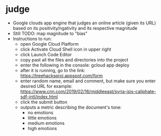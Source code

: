 # judge

* Google clouds app engine that judges an online article (given its URL) based on its positivity/ngativity and its respective magnitude
* Still TODO: map magnitude to "bias"
* Instructions to run:
  * open Google Cloud Platform
  * click Activate Cloud Shell icon in upper right 
  * click Launch Code Editor
  * copy past all the files and directories into the project
  * enter the following in the console: gcloud app deploy
  * after it is running, go to the link: https://treehacksproj.appspot.com/form
  * enter random name, email and comment, but make sure you enter desired URL for example: https://www.cnn.com/2019/02/16/middleeast/syria-isis-caliphate-sdf-intl/index.html
  * click the submit button
  * outputs a metric describing the document's tone: 
    * no emotions
    * little emotions
    * medium emotions
    * high emotions
